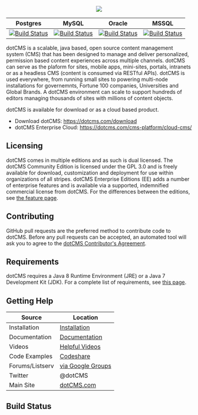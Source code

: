 <p align="center">
    <img src="https://dotcms.com/dA/9584cd87-8c41/75h/logo-75h.png">
</p>
<div style="text-align:center">

| Postgres | MySQL | Oracle | MSSQL |
| -------- | ----- | ------ | ----- |
| [![Build Status](https://cb.dotcms.com/buildStatus/icon?job=Build_Full_Tester_Func_Int_master_Postgres)](https://cb.dotcms.com/job/Build_Full_Tester_Func_Int_master_Postgres) | [![Build Status](https://cb.dotcms.com/buildStatus/icon?job=Build_Full_Tester_Func_Int_master_MySQL)](https://cb.dotcms.com/job/Build_Full_Tester_Func_Int_master_MySQL) | [![Build Status](https://cb.dotcms.com/buildStatus/icon?job=Build_Full_Tester_Func_Int_master_Oracle)](https://cb.dotcms.com/job/Build_Full_Tester_Func_Int_master_Oracle) | [![Build Status](https://cb.dotcms.com/buildStatus/icon?job=Build_Full_Tester_Func_Int_master_MSSQL)](https://cb.dotcms.com/job/Build_Full_Tester_Func_Int_master_MSSQL) |

</div>

dotCMS is a scalable, java based, open source content management system (CMS) that has been designed to manage and deliver personalized, permission based content experiences across multiple channels.  dotCMS can serve as the plaform for sites, mobile apps, mini-sites, portals, intranets or as a headless CMS (content is consumed via RESTful APIs).  dotCMS is used everywhere, from running small sites to powering multi-node installations for governemnts, Fortune 100 companies, Universities and Global Brands. A dotCMS environment can scale to support hundreds of editors managing thousands of sites with millions of content objects.  

dotCMS is available for download or as a cloud based product.


- Download dotCMS: https://dotcms.com/download
- dotCMS Enterprise Cloud: https://dotcms.com/cms-platform/cloud-cms/

## Licensing
dotCMS comes in multiple editions and as such is dual licensed.  The dotCMS Community Edition is licensed under the GPL 3.0 and is freely available for download, customization and deployment for use within organizations of all stripes.  dotCMS Enterprise Editions (EE) adds a number of enterprise features and is available via a supported, indemnified commercial license from dotCMS.  For the differences between the editions, see [the feature page](http://dotcms.com/cms-platform/features).

## Contributing

GitHub pull requests are the preferred method to contribute code to dotCMS.  Before any pull requests can be accepted, an automated tool will ask you to agree to the [dotCMS Contributor's Agreement](https://gist.github.com/wezell/85ef45298c48494b90d92755b583acb3).

## Requirements

dotCMS requires a Java 8 Runtime Environment (JRE) or a Java 7 Development Kit (JDK). For a complete list of requirements, see [this page](http://dotcms.com/docs/latest/dotcms-technology-requirements).

## Getting Help

| Source        | Location                                               |
| ------------- |--------------------------------------------------------|
| Installation | [Installation](https://dotcms.com/docs/latest/quick-start-guide)                  |
| Documentation | [Documentation](http://dotcms.com/docs/)                  |
| Videos | [Helpful Videos](http://dotcms.com/videos/)                  |
| Code Examples | [Codeshare](http://dotcms.com/codeshare)                  |
| Forums/Listserv        | [via Google Groups](https://groups.google.com/forum/#!forum/dotCMS) |
| Twitter       | @dotCMS                         |
| Main Site | [dotCMS.com](http://dotcms.com/)                  |

## Build Status


